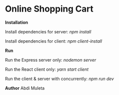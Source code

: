 <h1>Online Shopping Cart </h1>

<strong>Installation</strong>

Install dependencies for server: <em>npm install</em>

Install dependencies for client: <em>npm client-install</em>

<strong>Run</strong>

Run the Express server only: <em>nodemon server</em>

Run the React client only: <em>yarn start client</em>

Run the client & server with concurrently: <em>npm run dev</em>

<strong>Author</strong>
Abdi Muleta

